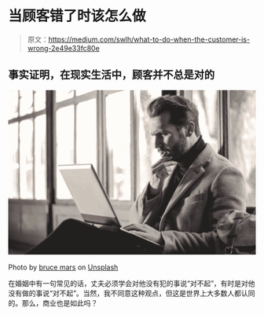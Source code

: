 # 当顾客错了时该怎么做

> 原文：<https://medium.com/swlh/what-to-do-when-the-customer-is-wrong-2e49e33fc80e>

## 事实证明，在现实生活中，顾客并不总是对的

![](img/897cb926c5dcd7df37b89b1f26a8da1d.png)

Photo by [bruce mars](https://unsplash.com/@brucemars?utm_source=medium&utm_medium=referral) on [Unsplash](https://unsplash.com?utm_source=medium&utm_medium=referral)

在婚姻中有一句常见的话，丈夫必须学会对他没有犯的事说“对不起”，有时是对他没有做的事说“对不起”。当然，我不同意这种观点，但这是世界上大多数人都认同的。那么，商业也是如此吗？